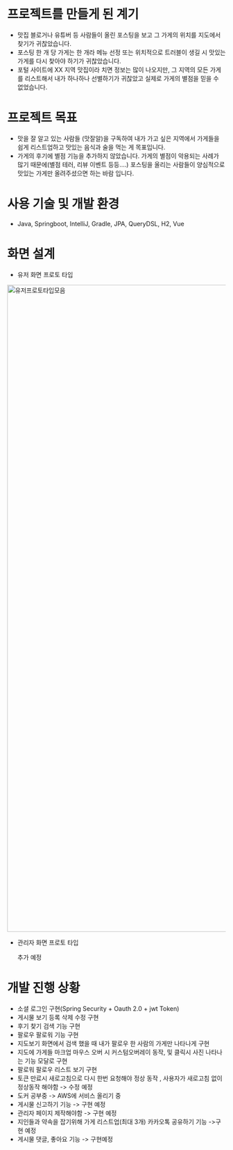프로젝트를 만들게 된 계기
=======
* 맛집 블로거나 유튜버 등 사람들이 올린 포스팅을 보고 그 가게의 위치를 지도에서 찾기가 귀찮았습니다.  
* 포스팅 한 개 당 가게는 한 개라 메뉴 선정 또는 위치적으로 트러블이 생길 시 맛있는 가게를 다시 찾아야 하기가 귀찮았습니다.  
* 포털 사이트에 XX 지역 맛집이라 치면 정보는 많이 나오지만, 그 지역의 모든 가게를 리스트해서 내가 하나하나 선별하기가 귀찮았고 실제로 가게의 별점을 믿을 수 없었습니다.  




프로젝트 목표
========
* 맛을 잘 알고 있는 사람들 (맛잘알)을 구독하여 내가 가고 싶은 지역에서 가게들을 쉽게 리스트업하고 맛있는 음식과 술을 먹는 게 목표입니다.  
* 가게의 후기에 별점 기능을 추가하지 않았습니다. 가게의 별점이 악용되는 사례가 많기 때문에(별점 테러, 리뷰 이벤트 등등….) 포스팅을 올리는 사람들이 양심적으로 맛있는 가게만 올려주셨으면 하는 바람 입니다.  


사용 기술 및 개발 환경
=======
* Java, Springboot, IntelliJ, Gradle, JPA, QueryDSL, H2, Vue 




화면 설계
========
  
* 유저 화면 프로토 타입  
<img width="1487" alt="유저프로토타입모음" src="https://user-images.githubusercontent.com/56243159/158102419-61b5b220-f8ce-4aa9-b28b-31758ff09340.png">
  
  
* 관리자 화면 프로토 타입  
  
  추가 예정


개발 진행 상황
======
* 소셜 로그인 구현(Spring Security + Oauth 2.0 + jwt Token)
* 게시물 보기 등록 삭제 수정 구현
* 후기 찾기 검색 기능 구현
* 팔로우 팔로워 기능 구현
* 지도보기 화면에서 검색 했을 때 내가 팔로우 한 사람의 가게만 나타나게 구현
* 지도에 가게들 마크업 마우스 오버 시 커스텀오버레이 동작, 및 클릭시 사진 나타나는 기능 모달로 구현
* 팔로워 팔로우 리스트 보기 구현
* 토큰 만료시 새로고침으로 다시 한번 요청해야 정상 동작 , 사용자가 새로고침 없이 정상동작 해야함 -> 수정 예정
* 도커 공부중 -> AWS에 서비스 올리기 중
* 게시물 신고하기 기능 -> 구현 예정
* 관리자 페이지 제작해야함 -> 구현 예정
* 지인들과 약속을 잡기위해 가게 리스트업(최대 3개) 카카오톡 공유하기 기능 ->구현 예정
* 게시물 댓글, 좋아요 기능 -> 구현예정
